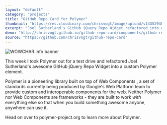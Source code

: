 ```yaml
---
layout: "default"
category: "projects"
title: "GitHub Repo Card for Polymer"
thumbnail: "https://res.cloudinary.com/chrisvogt/image/upload/v1435294091/chrisvogt-me/thumb/gh-repo-widget.jpg"
excerpt: "Joel Sutherland's GitHub jQuery Repo Widget refactored into a custom Polymer element."
demo: "http://chrisvogt.github.io/github-repo-card/components/github-repo-card/demo.html"
source: "https://github.com/chrisvogt/github-repo-card"
---
```


<div class="col-xs-12 col-md-6 pull-right">
  <img src="http://i2.wp.com/res.cloudinary.com/chrisvogt/image/upload/v1420351341/screenshot-github-repo-card_tqlf5w.png" class="img img-responsive" alt="WOWCHAR.info banner">
</div>

This week I took Polymer out for a test drive and refactored Joel Sutherland's awesome GitHub jQuery Repo Widget <a href="http://www.newmediacampaigns.com/blog/a-beautiful-jquery-github-widget" title="GitHub jQuery Repo Widget"><i class="fa fa-external-link"></i></a> into a custom Polymer element.

Polymer is a pioneering library built on top of Web Components <a href="http://webcomponents.org" title="Discuss and evolve Web Components best-practices"><i class="fa fa-external-link"></i></a>, a set of standards currently being produced by Google's Web Platform team to provide custom and interoperable components for the web. Neither Polymer nor Web Components are frameworks - they are built to work <em>with</em> everything else so that when you build something awesome anyone, anywhere can use it.

Head on over to polymer-project.org <a href="https://www.polymer-project.org" title="Polymer web library"><i class="fa fa-external-link"></i></a> to learn more about Polymer.
